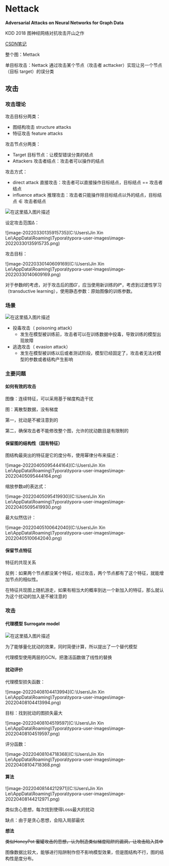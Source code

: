 # Nettack

**Adversarial Attacks on Neural Networks for Graph Data**

KDD 2018 图神经网络对抗攻击开山之作

[CSDN笔记](https://blog.csdn.net/weixin_49393427/article/details/111484560)

整个图：Mettack

单目标攻击：Nettack 通过攻击某个节点（攻击者 acttacker）实现让另一个节点（目标 target）的误分类

## 攻击

### 攻击理论

攻击目标分两类：

- 图结构攻击 structure attacks
- 特征攻击 feature attacks

攻击节点分两类：

- Target 目标节点：让模型错误分类的结点
- Attackers 攻击者结点：攻击者可以操作的结点

攻击方式：

- direct attack 直接攻击：攻击者可以直接操作目标结点，目标结点 == 攻击者结点
- influence attack 推理攻击：攻击者只能操作除目标结点以外的结点，目标结点 ∉ 攻击者结点

![在这里插入图片描述](https://img-blog.csdnimg.cn/20201223085735256.png?x-oss-process=image/watermark,type_ZmFuZ3poZW5naGVpdGk,shadow_10,text_aHR0cHM6Ly9ibG9nLmNzZG4ubmV0L3dlaXhpbl80OTM5MzQyNw==,size_16,color_FFFFFF,t_70)

设定攻击范围Δ：

![image-20220330135915735](C:\Users\Jin Xin Lei\AppData\Roaming\Typora\typora-user-images\image-20220330135915735.png)

攻击目标：

![image-20220330140609169](C:\Users\Jin Xin Lei\AppData\Roaming\Typora\typora-user-images\image-20220330140609169.png)

对于参数𝜃的考虑，对于攻击后的图𝐺′，应当使用新训练的𝜃*，考虑到过渡性学习（transductive learning），使用静态参数：原始图像的训练参数。

### 场景

![在这里插入图片描述](https://img-blog.csdnimg.cn/20201223085440564.png?x-oss-process=image/watermark,type_ZmFuZ3poZW5naGVpdGk,shadow_10,text_aHR0cHM6Ly9ibG9nLmNzZG4ubmV0L3dlaXhpbl80OTM5MzQyNw==,size_16,color_FFFFFF,t_70)

- 投毒攻击（ poisoning attack）
  - 发生在模型被训练前，攻击者可以在训练数据中投毒，导致训练的模型出现故障
- 逃逸攻击（ evasion attack）
  - 发生在模型被训练以后或者测试阶段，模型已经固定了，攻击者无法对模型的参数或者结构产生影响

### 主要问题

#### 如何有效的攻击

图像：连续特征，可以采用基于梯度构造干扰

图：离散型数据，没有梯度



第一，扰动是不被注意到的

第二，确保攻击者不能修改整个图，允许的扰动数目是有限制的



#### 保留图的结构性（固有特征）

图结构最突出的特征是它的度分布，使用幂律分布来描述：

![image-20220405095444164](C:\Users\Jin Xin Lei\AppData\Roaming\Typora\typora-user-images\image-20220405095444164.png)

缩放参数𝛼的表达式：

![image-20220405095419930](C:\Users\Jin Xin Lei\AppData\Roaming\Typora\typora-user-images\image-20220405095419930.png)

最大似然估计：

![image-20220405100642040](C:\Users\Jin Xin Lei\AppData\Roaming\Typora\typora-user-images\image-20220405100642040.png)

#### 保留节点特征

特征的共现关系

反例：如果两个节点都没某个特征，经过攻击，两个节点都有了这个特征，就能增加节点的相似性。

在特征共现图上随机游走，如果有相当大的概率到达一个新加入的特征，那么就认为这个扰动的加入是不被注意的



### 攻击

#### 代理模型 Surrogate model

![在这里插入图片描述](https://img-blog.csdnimg.cn/2020122308594536.png?x-oss-process=image/watermark,type_ZmFuZ3poZW5naGVpdGk,shadow_10,text_aHR0cHM6Ly9ibG9nLmNzZG4ubmV0L3dlaXhpbl80OTM5MzQyNw==,size_16,color_FFFFFF,t_70)

为了能够量化扰动的效果，同时简便计算，所以提出了一个替代模型

代理模型使用两层的GCN，把激活函数做了线性的替换

#### 扰动评价

代理模型损失函数：

![image-20220408104413994](C:\Users\Jin Xin Lei\AppData\Roaming\Typora\typora-user-images\image-20220408104413994.png)

目标：找到扰动的图损失最大

![image-20220408104519597](C:\Users\Jin Xin Lei\AppData\Roaming\Typora\typora-user-images\image-20220408104519597.png)

评分函数：

![image-20220408104718368](C:\Users\Jin Xin Lei\AppData\Roaming\Typora\typora-user-images\image-20220408104718368.png)

#### 算法

![image-20220408144212971](C:\Users\Jin Xin Lei\AppData\Roaming\Typora\typora-user-images\image-20220408144212971.png)

类似贪心思想，每次找到使得Loss最大的扰动

缺点：由于是贪心思想，会陷入局部最优

**想法**

~~类似HoneyPot 蜜罐攻击的思想，认为制造类似梯度陷阱的漏洞，让攻击陷入其中~~

图像数据比较大，能够进行陷阱制作但不影响模型效果，但是图结构不行，图的结构性是度分布。

